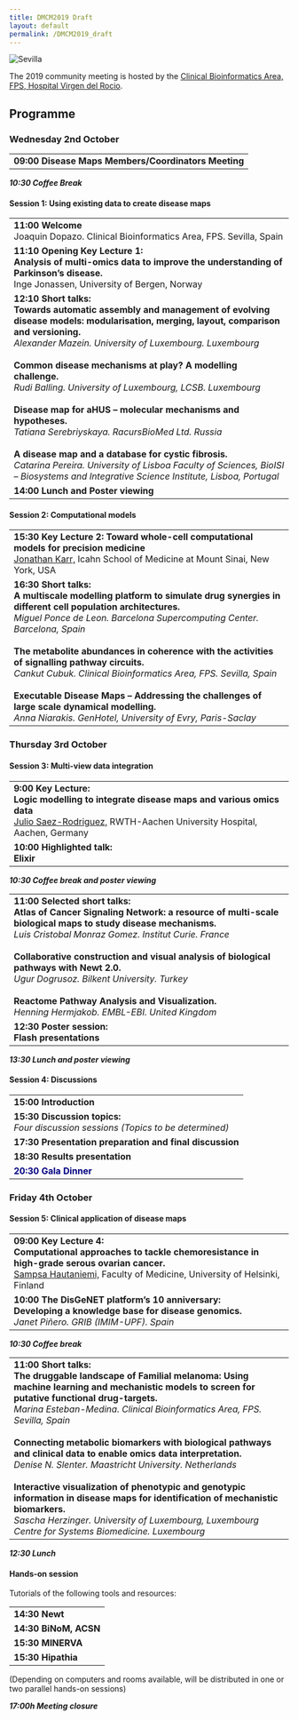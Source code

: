```yaml
---
title: DMCM2019 Draft
layout: default
permalink: /DMCM2019_draft
---
```


<img src="../images/places/Sevilla24.jpg" alt="Sevilla"/>

The 2019 community meeting is hosted by the <a href="http://www.clinbioinfosspa.es/">Clinical Bioinformatics Area, FPS, Hospital Virgen del Rocio</a>.

## Programme

### Wednesday 2nd October

<table>
<tr><td><strong>09:00 Disease Maps Members/Coordinators Meeting</strong></td></tr> 
</table>

<p><strong><i>10:30 Coffee Break</i></strong></p>

#### Session 1: Using existing data to create disease maps

<table>
<tr><td><strong>11:00 Welcome</strong><br>Joaquin Dopazo. Clinical Bioinformatics Area, FPS. Sevilla, Spain</td></tr> 
<tr><td><strong>11:10 Opening Key Lecture 1: <br />Analysis of multi-omics data to improve the understanding of Parkinson’s disease.
</strong><br />Inge Jonassen, University of Bergen, Norway</td></tr> 
<!-- <a href="#"><b><font color="Navy"><span style="text-decoration: underline;">Abstract</span></font></b></a> -->
<tr><td><strong>12:10 Short talks:<br /> Towards automatic assembly and management of evolving disease models: modularisation, merging, layout, comparison and versioning. </strong><br /><i>Alexander Mazein. University of Luxembourg. Luxembourg</i><br />
<br /><strong>Common disease mechanisms at play? A modelling challenge.</strong><br /><i>Rudi Balling. University of Luxembourg, LCSB. Luxembourg </i><br /><br /><strong>Disease map for aHUS – molecular mechanisms and hypotheses.</strong><br /><i>Tatiana Serebriyskaya. RacursBioMed Ltd. Russia</i><br /><br /><strong>A disease map and a database for cystic fibrosis.</strong><br /><i>Catarina Pereira. University of Lisboa Faculty of Sciences, BioISI – Biosystems and Integrative Science Institute, Lisboa, Portugal</i></td></tr> 
<tr><td><strong>14:00 Lunch and Poster viewing</strong><br /></td></tr> 
</table>

#### Session 2: Computational models

<table>
<tr><td><strong>15:30 Key Lecture 2: Toward whole-cell computational models for precision medicine</strong><br />
<a href="#">Jonathan Karr,</a> Icahn School of Medicine at Mount Sinai, New York, USA<br /></td></tr> 
<tr><td><strong>16:30 Short talks:<br />A multiscale modelling platform to simulate drug synergies in different cell population architectures.</strong><br /><i>Miguel Ponce de Leon. Barcelona Supercomputing Center. Barcelona, Spain</i><br /><br /><strong>The metabolite abundances in coherence with the activities of signalling pathway circuits. </strong><br /><i>Cankut Cubuk. Clinical Bioinformatics Area, FPS. Sevilla, Spain</i><br /><br /><strong>Executable Disease Maps – Addressing the challenges of large scale dynamical modelling. </strong><br /><i>Anna Niarakis. GenHotel, University of Evry, Paris-Saclay</i></td></tr> 
</table>

### Thursday 3rd October

#### Session 3: Multi-view data integration

<table>
<tr><td><strong>9:00 Key Lecture: <br/>Logic modelling to integrate disease maps and various omics data</strong><br />
<a href="#">Julio Saez-Rodriguez,</a> RWTH-Aachen University Hospital, Aachen, Germany<br /></td></tr> 
<tr><td><strong>10:00 Highlighted talk: <br/>Elixir</strong><br /></td></tr> 
</table>

<p><strong><i>10:30 Coffee break and poster viewing</i></strong></p>

<table>
<tr><td><strong>11:00 Selected short talks:</strong><br /><strong>Atlas of Cancer Signaling Network: a resource of multi-scale biological maps to study disease mechanisms.</strong><br /><i>Luis Cristobal Monraz Gomez. Institut Curie. France</i><br/><br /><strong>Collaborative construction and visual analysis of biological pathways with Newt 2.0. 
</strong><br /><i>Ugur Dogrusoz. Bilkent University. Turkey</i><br /><br /><strong>Reactome Pathway Analysis and Visualization.</strong><br /><i>Henning Hermjakob. EMBL-EBI. United Kingdom</i></td></tr>

<tr><td><strong>12:30 Poster session: <br/>Flash presentations</strong><br /></td></tr> 
</table>

<p><strong><i>13:30 Lunch and poster viewing</i></strong></p>

#### Session 4: Discussions

<table>
<tr><td><strong>15:00 Introduction</strong></td></tr> 
<tr><td><strong>15:30  Discussion topics: </strong><br/><i>Four discussion sessions (Topics to be determined)</i>
</td></tr> 
<tr><td><strong>17:30 Presentation preparation and final discussion
</strong></td></tr> 
<tr><td><strong>18:30 Results presentation
</strong></td></tr> 
<tr><td><strong><font color="Navy">20:30 Gala Dinner</font></strong></td></tr> 
</table>

<!-- Afternoon breakout discussion sessions are planned following the example of the [2nd Disease Maps Community Meeting](http://disease-maps.org/DMCM2017_2nd) in Luxembourg. We invite proposals: a title and a brief description of the topic (1 page maximum). 4-6 topics will be selected, introduced 2nd October and discussed 3rd and 4th October with summaries presented at the end to all the participants. The outcome of the Luxembourg meeting discussions was published receintly in _Briefings in Bioinformatics_: [doi: 10.1093/bib/bby024](https://doi.org/10.1093/bib/bby024). -->

<!-- <p><strong>17:00 - 18:00 Concluding remarks</strong></p> -->

### Friday 4th October

#### Session 5: Clinical application of disease maps

<table>
<tr><td><strong>09:00 Key Lecture 4:<br/>Computational approaches to tackle chemoresistance in high-grade serous ovarian cancer.</strong><br />
<a href="#">Sampsa Hautaniemi,</a> Faculty of Medicine, University of Helsinki, Finland<br /></td></tr> 
<tr><td><strong>10:00 The DisGeNET platform’s 10 anniversary: <br/>Developing a knowledge base for disease genomics.</strong><br /><i>Janet Piñero. GRIB (IMIM-UPF). Spain</i></td></tr> 
</table>

<p><strong><i>10:30 Coffee break</i></strong></p>

<table>
<tr><td><strong>11:00 Short talks:<br/>The druggable landscape of Familial melanoma: Using machine learning and mechanistic models to screen for putative functional drug-targets.</strong><br /><i>Marina Esteban-Medina. Clinical Bioinformatics Area, FPS. Sevilla, Spain</i><br /><br /><strong>Connecting metabolic biomarkers with biological pathways and clinical data to enable omics data interpretation.</strong><br /><i>Denise N. Slenter. Maastricht University. Netherlands</i><br /><br /><strong>Interactive visualization of phenotypic and genotypic information in disease maps for identification of mechanistic biomarkers.</strong><br /><i>Sascha Herzinger. University of Luxembourg, Luxembourg Centre for Systems Biomedicine. Luxembourg</i></td></tr> 
</table>

<p><strong><i>12:30 Lunch</i></strong></p>

<!--### Afternoon discussion sessions
Afternoon breakout discussion sessions are planned following the example of the [2nd Disease Maps Community Meeting](http://disease-maps.org/DMCM2017_2nd) in Luxembourg. We invite proposals: a title and a brief description of the topic (1 page maximum). 4-6 topics will be selected, introduced 2nd October and discussed 3rd and 4th October with summaries presented at the end to all the participants. The outcome of the Luxembourg meeting discussions was published receintly in _Briefings in Bioinformatics_: [doi: 10.1093/bib/bby024](https://doi.org/10.1093/bib/bby024).-->

#### Hands-on session

<p>Tutorials of the following tools and resources:</p>

<table>
<tr><td><strong>14:30 Newt</strong></td></tr> 
<tr><td><strong>14:30 BiNoM, ACSN</strong></td></tr> 
<tr><td><strong>15:30 MINERVA</strong></td></tr> 
<tr><td><strong>15:30 Hipathia</strong></td></tr> 
</table>

<p>(Depending on computers and rooms available, will be distributed in one or two parallel hands-on sessions)</p>

<p><strong><i>17:00h Meeting closure </i></strong></p>
